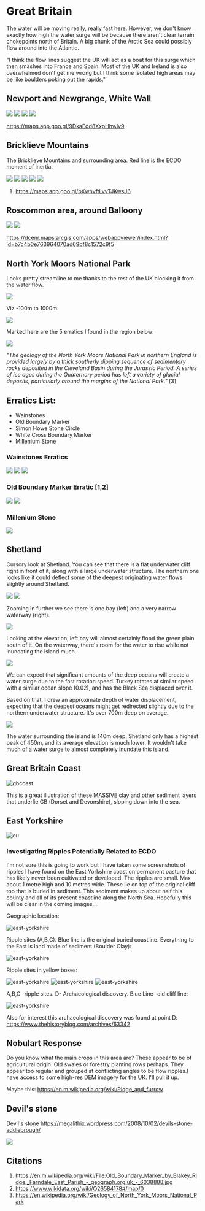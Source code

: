 # Great Britain

The water will be moving really, really fast here. However, we don't know exactly how high the water surge will be because there aren't clear terrain chokepoints north of Britain. A big chunk of the Arctic Sea could possibly flow around into the Atlantic.

"I think the flow lines suggest the UK will act as a boat for this surge which then smashes into France and Spain. Most of the UK and Ireland is also overwhelmed don't get me wrong but I think some isolated high areas may be like boulders poking out the rapids."

## Newport and Newgrange, White Wall

![](img/newgrange1.jpg)
![](img/newgrange2.jpg)
![](img/newgrange3.jpg)
![](img/newgrange4.jpg)

https://maps.app.goo.gl/9DkaEdd8XxpHhvJv9

## Bricklieve Mountains

The Bricklieve Mountains and surrounding area. Red line is the ECDO moment of inertia.

![](img/bricklieve1.jpg)
![](img/bricklieve2.jpg)
![](img/bricklieve3.jpg)
![](img/bricklieve4.jpg)
![](img/bricklieve5.jpg)

1. https://maps.app.goo.gl/bXwhvftLyyTJKwsJ6

## Roscommon area, around Balloony

![](img/roscommon1.jpg)
![](img/roscommon2.jpg)

https://dcenr.maps.arcgis.com/apps/webappviewer/index.html?id=b7c4b0e763964070ad69bf8c1572c9f5

## North York Moors National Park

Looks pretty streamline to me thanks to the rest of the UK blocking it from the water flow.

![](img/profile.jpg)

Viz -100m to 1000m.

![](img/n100-1000.png)

Marked here are the 5 erratics I found in the region below:

![](img/closeup.png)

*"The geology of the North York Moors National Park in northern England is provided largely by a thick southerly dipping sequence of sedimentary rocks deposited in the Cleveland Basin during the Jurassic Period. A series of ice ages during the Quaternary period has left a variety of glacial deposits, particularly around the margins of the National Park."* [3]

## Erratics List:

- Wainstones
- Old Boundary Marker
- Simon Howe Stone Circle
- White Cross Boundary Marker
- Millenium Stone

### Wainstones Erratics

![](img/wainstones-pf.png)
![](img/wainstones.jpg)
![](img/wainstones2.webp)

### Old Boundary Marker Erratic [1,2]

![](img/boundary-stone.png)
![](img/erratic.jpg)

### Millenium Stone

![](img/millenium-stone.webp)

## Shetland

Cursory look at Shetland. You can see that there is a flat underwater cliff right in front of it, along with a large underwater structure. The northern one looks like it could deflect some of the deepest originating water flows slightly around Shetland.

![](img/shetland1.png "")
![](img/shetland2.png "")

Zooming in further we see there is one bay (left) and a very narrow waterway (right).

![](img/shetland3.png "")

Looking at the elevation, left bay will almost certainly flood the green plain south of it. On the waterway, there's room for the water to rise while not inundating the island much.

![](img/shetland4.png "")

We can expect that significant amounts of the deep oceans will create a water surge due to the fast rotation speed. Turkey rotates at similar speed with a similar ocean slope (0.02), and has the Black Sea displaced over it.

Based on that, I drew an approximate depth of water displacement, expecting that the deepest oceans might get redirected slightly due to the northern underwater structure. It's over 700m deep on average.

![](img/shetland5.png "")

The water surrounding the island is 140m deep. Shetland only has a highest peak of 450m, and its average elevation is much lower. It wouldn't take much of a water surge to almost completely inundate this island.

## Great Britain Coast

![gbcoast](img/great-britain-coast.jpg "gbcoast")

This is a great illustration of these MASSIVE clay and other sediment layers that underlie GB (Dorset and Devonshire), sloping down into the sea.

## East Yorkshire

![eu](img/east-yorkshire.png "eu")

### Investigating Ripples Potentially Related to ECDO

I'm not sure this is going to work but I have taken some screenshots of ripples I have found on the East Yorkshire coast on permanent pasture that has likely never been cultivated or developed. The ripples are small. Max about 1 metre high and 10 metres wide. These lie on top of the original cliff top that is buried in sediment. This sediment makes up about half this county and all of its present coastline along the North Sea. Hopefully this will be clear in the coming images...

Geographic location:

![east-yorkshire](img/east-yorkshire1.jpg "east yorkshire")

Ripple sites (A,B,C). Blue line is the original buried coastline. Everything to the East is land made of sediment (Boulder Clay):

![east-yorkshire](img/east-yorkshire2.jpg "east yorkshire")

Ripple sites in yellow boxes:

![east-yorkshire](img/east-yorkshire3.jpg "east yorkshire")
![east-yorkshire](img/east-yorkshire4.jpg "east yorkshire")
![east-yorkshire](img/east-yorkshire5.jpg "east yorkshire")

A,B,C- ripple sites. D- Archaeological discovery. Blue Line- old cliff line:

![east-yorkshire](img/east-yorkshire6.jpg "east yorkshire")

Also for interest this archaeological discovery was found at point D: https://www.thehistoryblog.com/archives/63342

## Nobulart Response

Do you know what the main crops in this area are? These appear to be of agricultural origin. Old swales or forestry planting rows perhaps. They appear too regular and grouped at conflicting angles to be flow ripples.I have access to some high-res DEM imagery for the UK. I'll pull it up.

Maybe this: https://en.m.wikipedia.org/wiki/Ridge_and_furrow

## Devil's stone

Devil's stone https://megalithix.wordpress.com/2008/10/02/devils-stone-addlebrough/

![](img/devil-stone.jpg)

## Citations

1. https://en.m.wikipedia.org/wiki/File:Old_Boundary_Marker_by_Blakey_Ridge,_Farndale_East_Parish_-_geograph.org.uk_-_6038888.jpg
2. https://www.wikidata.org/wiki/Q26584178#/map/0
3. https://en.wikipedia.org/wiki/Geology_of_North_York_Moors_National_Park
